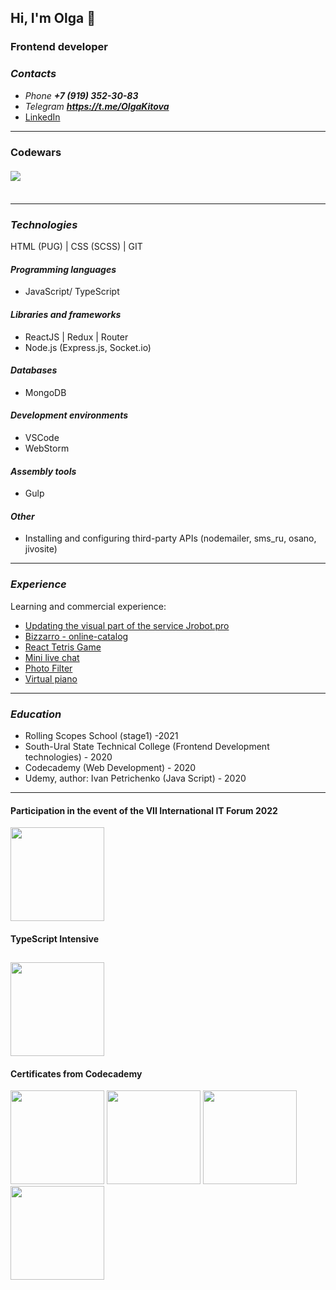 ## Hi, I'm Olga 👋
### Frontend developer

### ***Contacts***
+ _Phone_ ***+7 (919) 352-30-83***
+ _Telegram_ ***<https://t.me/OlgaKitova>***
+ [LinkedIn ](https://www.linkedin.com/in/%D0%BE%D0%BB%D1%8C%D0%B3%D0%B0-%D0%BA%D0%B8%D1%82%D0%BE%D0%B2%D0%B0-1980881b2/)
---
### Codewars <br> <br>[<img src="https://www.codewars.com/users/OlgaKitova/badges/large">](https://www.codewars.com/users/OlgaKitova/badges/large)<br> <br>
---
### ***Technologies***
HTML (PUG) | CSS (SCSS) | GIT
#### ***Programming languages***
+ JavaScript/ TypeScript
#### ***Libraries and frameworks***
+ ReactJS | Redux | Router
+ Node.js (Express.js, Socket.io)
#### ***Databases***
+ MongoDB
#### ***Development environments***
+ VSCode
+ WebStorm
#### ***Assembly tools***
+ Gulp
#### ***Other***
+ Installing and configuring third-party APIs (nodemailer, sms_ru, osano, jivosite)
---

### ***Experience***

Learning and commercial experience:
+  [Updating the visual part of the service Jrobot.pro](https://app.jrobot.pro)
+  [Bizzarro - online-catalog](https://bizzarro74.ru)
+  [React Tetris Game](https://olgakitova.github.io/tetris/)
+  [Mini live chat](https://minilivechat.herokuapp.com/)
+  [Photo Filter](https://olgakitova.github.io/photo__filter/photo-filter/)
+  [Virtual piano](https://olgakitova.github.io/virtual__piano/)

---

### ***Education***

+ Rolling Scopes School (stage1) -2021
+ South-Ural State Technical College (Frontend Development technologies) - 2020
+ Codecademy (Web Development) - 2020
+ Udemy, author: Ivan Petrichenko (Java Script) - 2020
---
#### Participation in the event of the VII International IT Forum 2022
[<img src="https://user-images.githubusercontent.com/69972105/154848845-732ef85d-095c-4c26-b8a9-58482b2c08fb.jpg" height="150"/>](https://user-images.githubusercontent.com/69972105/154848845-732ef85d-095c-4c26-b8a9-58482b2c08fb.jpg)
#### TypeScript Intensive
[<img src="https://user-images.githubusercontent.com/69972105/227786092-506b2d9e-10a6-41b9-aeea-cad46a795f93.jpg" height="150"/>](https://user-images.githubusercontent.com/69972105/227786092-506b2d9e-10a6-41b9-aeea-cad46a795f93.jpg)
---
#### Certificates from Codecademy
[<img src="https://user-images.githubusercontent.com/69972105/152214596-18ae29b0-bc8a-41e1-a131-845d13377457.jpg" height="150"/>](https://user-images.githubusercontent.com/69972105/152214596-18ae29b0-bc8a-41e1-a131-845d13377457.jpg)
[<img src="https://user-images.githubusercontent.com/69972105/152217418-5edebe97-7ab0-42c2-8d19-fd936a8fa08a.jpg" height="150"/>](https://user-images.githubusercontent.com/69972105/152217418-5edebe97-7ab0-42c2-8d19-fd936a8fa08a.jpg)
[<img src="https://user-images.githubusercontent.com/69972105/152217427-b9c47a0f-de30-4258-a8dc-a8d13b8e09d9.jpg" height="150"/>](https://user-images.githubusercontent.com/69972105/152217427-b9c47a0f-de30-4258-a8dc-a8d13b8e09d9.jpg)
[<img src="https://user-images.githubusercontent.com/69972105/152217401-8ebd29b1-3714-490b-a984-84a26f3eb044.jpg" height="150"/>](https://user-images.githubusercontent.com/69972105/152217401-8ebd29b1-3714-490b-a984-84a26f3eb044.jpg)
